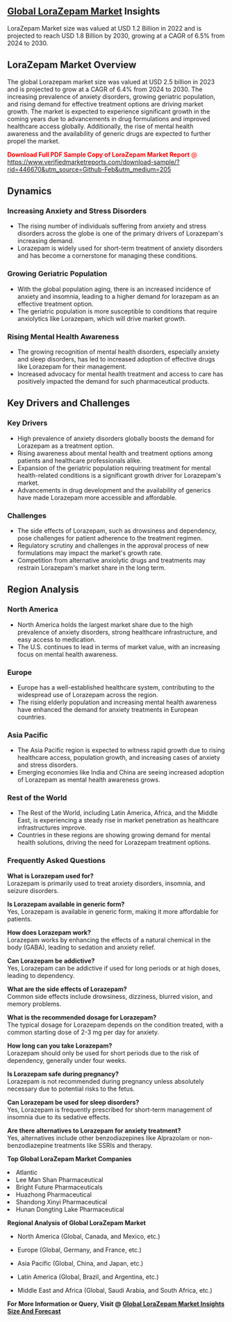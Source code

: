 <h2><a href="https://www.verifiedmarketreports.com/download-sample/?rid=446670&amp;utm_source=Github&amp;utm_medium=205" target="_blank">Global LoraZepam Market</a> Insights</h2><p>LoraZepam Market size was valued at USD 1.2 Billion in 2022 and is projected to reach USD 1.8 Billion by 2030, growing at a CAGR of 6.5% from 2024 to 2030.</p><p><h2>LoraZepam Market Overview</h2> <p>The global Lorazepam market size was valued at USD 2.5 billion in 2023 and is projected to grow at a CAGR of 6.4% from 2024 to 2030. The increasing prevalence of anxiety disorders, growing geriatric population, and rising demand for effective treatment options are driving market growth. The market is expected to experience significant growth in the coming years due to advancements in drug formulations and improved healthcare access globally. Additionally, the rise of mental health awareness and the availability of generic drugs are expected to further propel the market.</p> <p><p><span class=""><span style="color: #ff0000;"><strong>Download Full PDF Sample Copy of LoraZepam Market Report</strong> @ </span><a href="https://www.verifiedmarketreports.com/download-sample/?rid=446670&amp;utm_source=Github-Feb&amp;utm_medium=205" target="_blank">https://www.verifiedmarketreports.com/download-sample/?rid=446670&amp;utm_source=Github-Feb&amp;utm_medium=205</a></span></p></p> <h2>Dynamics</h2> <h3>Increasing Anxiety and Stress Disorders</h3> <ul> <li>The rising number of individuals suffering from anxiety and stress disorders across the globe is one of the primary drivers of Lorazepam's increasing demand.</li> <li>Lorazepam is widely used for short-term treatment of anxiety disorders and has become a cornerstone for managing these conditions.</li> </ul> <h3>Growing Geriatric Population</h3> <ul> <li>With the global population aging, there is an increased incidence of anxiety and insomnia, leading to a higher demand for lorazepam as an effective treatment option.</li> <li>The geriatric population is more susceptible to conditions that require anxiolytics like Lorazepam, which will drive market growth.</li> </ul> <h3>Rising Mental Health Awareness</h3> <ul> <li>The growing recognition of mental health disorders, especially anxiety and sleep disorders, has led to increased adoption of effective drugs like Lorazepam for their management.</li> <li>Increased advocacy for mental health treatment and access to care has positively impacted the demand for such pharmaceutical products.</li> </ul> <h2>Key Drivers and Challenges</h2> <h3>Key Drivers</h3> <ul> <li>High prevalence of anxiety disorders globally boosts the demand for Lorazepam as a treatment option.</li> <li>Rising awareness about mental health and treatment options among patients and healthcare professionals alike.</li> <li>Expansion of the geriatric population requiring treatment for mental health-related conditions is a significant growth driver for Lorazepam's market.</li> <li>Advancements in drug development and the availability of generics have made Lorazepam more accessible and affordable.</li> </ul> <h3>Challenges</h3> <ul> <li>The side effects of Lorazepam, such as drowsiness and dependency, pose challenges for patient adherence to the treatment regimen.</li> <li>Regulatory scrutiny and challenges in the approval process of new formulations may impact the market's growth rate.</li> <li>Competition from alternative anxiolytic drugs and treatments may restrain Lorazepam's market share in the long term.</li> </ul> <h2>Region Analysis</h2> <h3>North America</h3> <ul> <li>North America holds the largest market share due to the high prevalence of anxiety disorders, strong healthcare infrastructure, and easy access to medication.</li> <li>The U.S. continues to lead in terms of market value, with an increasing focus on mental health awareness.</li> </ul> <h3>Europe</h3> <ul> <li>Europe has a well-established healthcare system, contributing to the widespread use of Lorazepam across the region.</li> <li>The rising elderly population and increasing mental health awareness have enhanced the demand for anxiety treatments in European countries.</li> </ul> <h3>Asia Pacific</h3> <ul> <li>The Asia Pacific region is expected to witness rapid growth due to rising healthcare access, population growth, and increasing cases of anxiety and stress disorders.</li> <li>Emerging economies like India and China are seeing increased adoption of Lorazepam as mental health awareness grows.</li> </ul> <h3>Rest of the World</h3> <ul> <li>The Rest of the World, including Latin America, Africa, and the Middle East, is experiencing a steady rise in market penetration as healthcare infrastructures improve.</li> <li>Countries in these regions are showing growing demand for mental health solutions, driving the need for Lorazepam treatment options.</li> </ul> <h3>Frequently Asked Questions</h3> <p><strong>What is Lorazepam used for?</strong><br> Lorazepam is primarily used to treat anxiety disorders, insomnia, and seizure disorders.</p> <p><strong>Is Lorazepam available in generic form?</strong><br> Yes, Lorazepam is available in generic form, making it more affordable for patients.</p> <p><strong>How does Lorazepam work?</strong><br> Lorazepam works by enhancing the effects of a natural chemical in the body (GABA), leading to sedation and anxiety relief.</p> <p><strong>Can Lorazepam be addictive?</strong><br> Yes, Lorazepam can be addictive if used for long periods or at high doses, leading to dependency.</p> <p><strong>What are the side effects of Lorazepam?</strong><br> Common side effects include drowsiness, dizziness, blurred vision, and memory problems.</p> <p><strong>What is the recommended dosage for Lorazepam?</strong><br> The typical dosage for Lorazepam depends on the condition treated, with a common starting dose of 2-3 mg per day for anxiety.</p> <p><strong>How long can you take Lorazepam?</strong><br> Lorazepam should only be used for short periods due to the risk of dependency, generally under four weeks.</p> <p><strong>Is Lorazepam safe during pregnancy?</strong><br> Lorazepam is not recommended during pregnancy unless absolutely necessary due to potential risks to the fetus.</p> <p><strong>Can Lorazepam be used for sleep disorders?</strong><br> Yes, Lorazepam is frequently prescribed for short-term management of insomnia due to its sedative effects.</p> <p><strong>Are there alternatives to Lorazepam for anxiety treatment?</strong><br> Yes, alternatives include other benzodiazepines like Alprazolam or non-benzodiazepine treatments like SSRIs and therapy.</p> </p><p><strong>Top Global LoraZepam Market Companies</strong></p><div data-test-id=""><p><li>Atlantic</li><li> Lee Man Shan Pharmaceutical</li><li> Bright Future Pharmaceuticals</li><li> Huazhong Pharmaceutical</li><li> Shandong Xinyi Pharmaceutical</li><li> Hunan Dongting Lake Pharmaceutical</li></p><div><strong>Regional Analysis of&nbsp;Global LoraZepam Market</strong></div><ul><li dir="ltr"><p dir="ltr">North America&nbsp;(Global, Canada, and Mexico, etc.)</p></li><li dir="ltr"><p dir="ltr">Europe (Global, Germany, and France, etc.)</p></li><li dir="ltr"><p dir="ltr">Asia Pacific&nbsp;(Global, China, and Japan, etc.)</p></li><li dir="ltr"><p dir="ltr">Latin America&nbsp;(Global, Brazil, and Argentina, etc.)</p></li><li dir="ltr">Middle East and Africa&nbsp;(Global, Saudi Arabia, and South Africa, etc.)</li></ul><p><strong>For More Information or Query, Visit @&nbsp;</strong><strong><a href="https://www.verifiedmarketreports.com/product/lorazepam-market/?utm_source=Github&amp;utm_medium=205" target="_blank">Global LoraZepam Market Insights Size And Forecast</a></strong></p></div>
